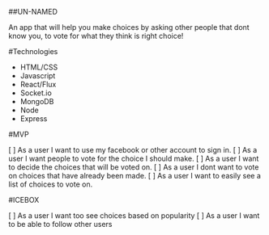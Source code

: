 ##UN-NAMED

An app that will help you make choices by asking other people that dont know you, to vote for what they think is right choice!

#Technologies

 - HTML/CSS
 - Javascript
 - React/Flux
 - Socket.io
 - MongoDB
 - Node
 - Express

 #MVP

 [ ] As a user I want to use my facebook or other account to sign in.
 [ ] As a user I want people to vote for the choice I should make.
 [ ] As a user I want to decide the choices that will be voted on.
 [ ] As a user I dont want to vote on choices that have already been made.
 [ ] As a user I want to easily see a list of choices to vote on.


 #ICEBOX

 [ ] As a user I want too see choices based on popularity
 [ ] As a user I want to be able to follow other users

